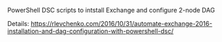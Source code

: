 PowerShell DSC scripts to intstall Exchange and configure 2-node DAG

Details: https://rlevchenko.com/2016/10/31/automate-exchange-2016-installation-and-dag-configuration-with-powershell-dsc/